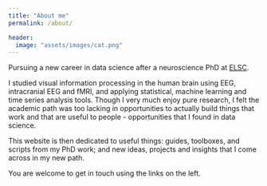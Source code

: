 ```yaml
---
title: "About me"
permalink: /about/

header:
  image: "assets/images/cat.png"
---
```


Pursuing a new career in data science after a neuroscience PhD at [ELSC](https://elsc.huji.ac.il/).

I studied visual information processing in the human brain using EEG, intracranial EEG and fMRI, and applying statistical, machine learning and time series analysis tools. Though I very much enjoy pure research, I felt the academic path was too lacking in opportunities to actually build things that work and that are useful to people - opportunities that I found in data science.

This website is then dedicated to useful things: guides, toolboxes, and scripts from my PhD work; and new ideas, projects and insights that I come across in my new path.

You are welcome to get in touch using the links on the left.
